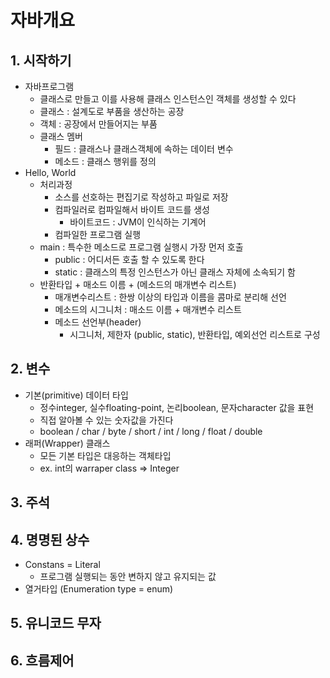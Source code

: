 # 자바개요
## 1. 시작하기
* 자바프로그램
	* 클래스로 만들고 이를 사용해 클래스 인스턴스인 객체를 생성할 수 있다
	* 클래스 : 설계도로 부품을 생산하는 공장
	* 객체 : 공장에서 만들어지는 부품
	* 클래스 멤버
		* 필드 : 클래스나 클래스객체에 속하는 데이터 변수
		* 메소드 : 클래스 행위를 정의
* Hello, World
	* 처리과정
		* 소스를 선호하는 편집기로 작성하고 파일로 저장
		* 컴파일러로 컴파일해서 바이트 코드를 생성
			* 바이트코드 : JVM이 인식하는 기계어
		* 컴파일한 프로그램 실행
	* main : 특수한 메소드로 프로그램 실행시 가장 먼저 호출
		* public : 어디서든 호출 할 수 있도록 한다
		* static : 클래스의 특정 인스턴스가 아닌 클래스 자체에 소속되기 함
	* 반환타입 + 매소드 이름 + (메소드의 매개변수 리스트)
		* 매개변수리스트 : 한쌍 이상의 타입과 이름을 콤마로 분리해 선언
		* 메소드의 시그니처 : 매소드 이름 + 매개변수 리스트
		* 메소드 선언부(header) 
			* 시그니처, 제한자 (public, static), 반환타입, 예외선언 리스트로 구성
## 2. 변수
* 기본(primitive) 데이터 타입
	* 정수integer, 실수floating-point, 논리boolean, 문자character 값을 표현
	* 직접 알아볼 수 있는 숫자값을 가진다
	* boolean / char / byte / short / int / long / float / double
* 래퍼(Wrapper) 클래스
	* 	모든 기본 타입은 대응하는 객체타입
	* ex. int의 warraper class => Integer

## 3. 주석
## 4. 명명된 상수
* Constans = Literal
	* 프로그램 실행되는 동안 변하지 않고 유지되는 값
* 열거타입 (Enumeration type = enum)
## 5. 유니코드 무자
## 6. 흐름제어
<!--stackedit_data:
eyJoaXN0b3J5IjpbMjA5NTg1NTQ0MSwtNzY5MTcxNTcsNzMwOT
k4MTE2XX0=
-->